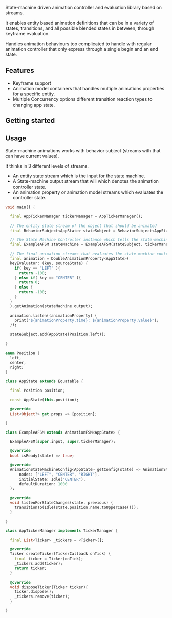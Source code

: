 
State-machine driven animation controller and evaluation library based on streams.

It enables entity based animation definitions that can be in a variety of states, transitions, and all possible blended states in between, through keyframe evaluation.

Handles animation behaviours too complicated to handle with regular animation controller that only express through a single begin and an end state.

## Features

* Keyframe support
* Animation model containers that handles multiple animations properties for a specific entity.
* Multiple Concurrency options different transition reaction types to changing app state.

## Getting started


## Usage

State-machine animations works with behavior subject (streams with that can have current values).

It thinks in 3 different levels of streams.

* An entity state stream which is the input for the state machine.
* A State-machine output stream that will which denotes the animation controller state.
* An animation property or animation model streams which evaluates the controller state.

```dart
void main() {

  final AppTickerManager tickerManager = AppTickerManager();
  
  // The entity state stream of the object that should be animated
  final BehaviorSubject<AppState> stateSubject = BehaviorSubject<AppState>.seeded(AppState(Position.center));

  // The State Machine Controller instance which tells the state-machine stream how to react to the changes in the entity state stream
  final ExampleAFSM stateMachine = ExampleAFSM(stateSubject, tickerManager);

  // The final animation streams that evaluates the state-machine controller stream
  final animation = DoubleAnimationProperty<AppState>(
  keyEvaluator: (key, sourceState) {
    if( key == "LEFT" ){
      return -100;
    } else if( key == "CENTER" ){
      return 0;
    } else {
      return -100;
    }
  }
  ).getAnimation(stateMachine.output);

  animation.listen((animationProperty) { 
    print("${animationProperty.time}: ${animationProperty.value}");
  });

  stateSubject.add(AppState(Position.left));
  
}

enum Position {
  left,
  center,
  right;
}

class AppState extends Equatable {

  final Position position;

  const AppState(this.position);

  @override
  List<Object?> get props => [position];

}

class ExampleAFSM extends AnimationFSM<AppState> {

  ExampleAFSM(super.input, super.tickerManager);

  @override
  bool isReady(state) => true;

  @override
  AnimationStateMachineConfig<AppState> getConfig(state) => AnimationStateMachineConfig(
      nodes: ["LEFT", "CENTER", "RIGHT"],
      initialState: Idle("CENTER"),
      defaultDuration: 1000
  );

  @override
  void listenForStateChanges(state, previous) {
    transitionTo(Idle(state.position.name.toUpperCase()));
  }

}

class AppTickerManager implements TickerManager {

  final List<Ticker> _tickers = <Ticker>[];

  @override
  Ticker createTicker(TickerCallback onTick) {
    final ticker = Ticker(onTick);
    _tickers.add(ticker);
    return ticker;
  }

  @override
  void disposeTicker(Ticker ticker){
    ticker.dispose();
    _tickers.remove(ticker);
  }

}
```
